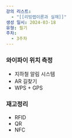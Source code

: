 ```yaml
---
강의 리스트:
  - "[[리빙랩이론과 실재]]"
생성 일시: 2024-03-18
유형: 필기
주차:
  - 3주차
---
```

### 와이파이 위치 측정

- 지하철 알림 시스템
- AR 길찾기
- WPS + GPS

  

### 재고정리

- RFID
- QR
- NFC